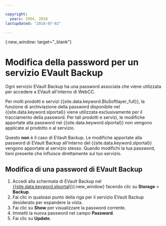 ```yaml
---

copyright:
  years: 1994, 2018
lastupdated: "2018-07-02"

---
```

{:new_window: target="_blank"}

# Modifica della password per un servizio EVault Backup

Ogni servizio EVault Backup ha una password associata che viene utilizzata per accedere a EVault all'interno di WebCC. 

Per molti prodotti e servizi {{site.data.keyword.BluSoftlayer_full}}, la funzione di archiviazione della password disponibile nel {{site.data.keyword.slportal}} viene utilizzata esclusivamente per il tracciamento della password. Per tali prodotti e servizi, le modifiche apportate alla password nel {{site.data.keyword.slportal}} non vengono applicate al prodotto o al servizio. 

Questo **non** è il caso di EVault Backup. Le modifiche apportate alla password di EVault Backup all'interno del {{site.data.keyword.slportal}} vengono apportate al servizio stesso. Quando modifichi la tua password, tieni presente che influisce direttamente sul tuo servizio.

## Modifica di una password di EVault Backup

1. Accedi alla schermata di EVault Backup nel [{{site.data.keyword.slportal}}](https://control.softlayer.com/){:new_window} facendo clic su **Storage** > **Backup**.
2. Fai clic in qualsiasi punto della riga per il servizio EVault Backup desiderato per espandere la vista.
3. Fai clic su **Show** per visualizzare la password corrente.
4. Immetti la nuova password nel campo **Password**.
5. Fai clic su **Update**.

